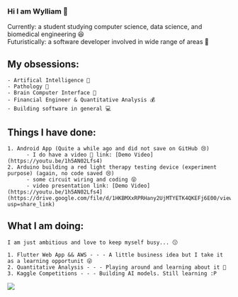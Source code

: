 ### Hi I am Wylliam 🍪

Currently: a student studying computer science, data science, and biomedical engineering 😆  
Futuristically: a software developer involved in wide range of areas 🤣 

## My obsessions:
    - Artifical Intelligence 🤖
    - Pathology 🦠
    - Brain Computer Interface 🧬
    - Financial Engineer & Quantitative Analysis 💰
    - Building software in general 💻

## Things I have done:
    1. Android App (Quite a while ago and did not save on GitHub 😢)
          - I do have a video 🤭 link: [Demo Video](https://youtu.be/1h5AN02Lfs4)
    2. Arduino building a red light therapy testing device (experiment purpose) (again, no code saved 😢)
          - some circuit wiring and coding 😝
          - video presentation link: [Demo Video](https://youtu.be/1h5AN02Lfs4](https://drive.google.com/file/d/1HKBMXxRPRHany2UjMTYETK4QKEFj6E00/view?usp=share_link)

## What I am doing:
    I am just ambitious and love to keep myself busy... 😗

    1. Flutter Web App && AWS - - - A little business idea but I take it as a learning opportunit 😜
    2. Quantitative Analysis - - - Playing around and learning about it 🤭
    3. Kaggle Competitions - - - Building AI models. Still learning :P

![](https://giphy.com/embed/26u4aK890tzngrA3K)

<!--
**WyllCCLIAM/WyllCCLIAM** is a ✨ _special_ ✨ repository because its `README.md` (this file) appears on your GitHub profile.

Here are some ideas to get you started:

- 🔭 I’m currently working on ...
- 🌱 I’m currently learning ...
- 👯 I’m looking to collaborate on ...
- 🤔 I’m looking for help with ...
- 💬 Ask me about ...
- 📫 How to reach me: ...
- 😄 Pronouns: ...
- ⚡ Fun fact: ...
-->

